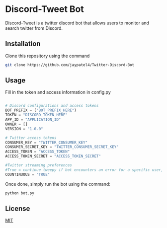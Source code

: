 # Discord-Tweet Bot

Discord-Tweet is a twitter discord bot that allows users to monitor and search twitter from Discord.
## Installation

Clone this repository using the command

```bash
git clone https://github.com/jaypatel4/Twitter-Discord-Bot
```

## Usage
Fill in the token and access information in config.py
```python

# Discord configurations and access tokens
BOT_PREFIX = ("BOT_PREFIX_HERE")
TOKEN = "DISCORD_TOKEN_HERE"
APP_ID = "APPLICATION_ID"
OWNER = []
VERSION = "1.0.0"

# Twitter access tokens
CONSUMER_KEY = "TWITTER_CONSUMER_KEY"
CONSUMER_SECRET_KEY = "TWITTER_CONSUMER_SECRET_KEY"
ACCESS_TOKEN = "ACCESS_TOKEN"
ACCESS_TOKEN_SECRET = "ACCESS_TOKEN_SECRET"

#Twitter streaming preferences
#True = continue tweepy if bot encounters an error for a specific user, False = stop stream on error
COUNTINUOUS = "TRUE"
```
Once done, simply run the bot using the command:
```bash
python bot.py
``` 

## License
[MIT](https://choosealicense.com/licenses/mit/)
